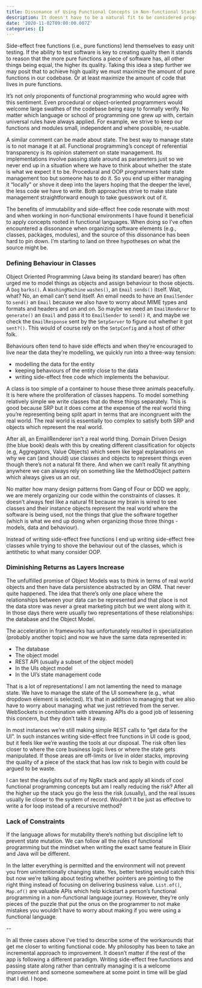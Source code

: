 ```yaml
---
title: Dissonance of Using Functional Concepts in Non-functional Stacks
description: It doesn't have to be a natural fit to be considered progression.
date: '2020-11-02T09:00:00.007Z'
categories: []
---
```


Side-effect free functions (i.e., pure functions) lend themselves to easy unit testing. If the ability to test software is key to creating quality then it stands to reason that the more pure functions a piece of software has, all other things being equal, the higher its quality. Taking this idea a step further we may posit that to achieve high quality we must maximize the amount of pure functions in our codebase. Or at least maximize the amount of code that lives in pure functions.

It’s not only proponents of functional programming who would agree with this sentiment. Even procedural or object-oriented programmers would welcome large swathes of the codebase being easy to formally verify. No matter which language or school of programming one grew up with, certain universal rules have always applied. For example, we strive to keep our functions and modules small, independent and where possible, re-usable.

A similar comment can be made about state. The best way to manage state is to not manage it at all. Functional programming’s concept of referential transparency is its opinion statement on state management. Its implementations involve passing state around as parameters just so we never end up in a situation where we have to think about whether the state is what we expect it to be. Procedural and OOP programmers hate state management too but someone has to do it. So you end up either managing it “locally” or shove it deep into the layers hoping that the deeper the level, the less code we have to write. Both approaches strive to make state management straightforward enough to take guesswork out of it.

The benefits of immutability and side-effect free code resonate with most and when working in non-functional environments I have found it beneficial to apply concepts rooted in functional languages. When doing so I’ve often encountered a dissonance when organizing software elements (e.g., classes, packages, modules), and the source of this dissonance has been hard to pin down. I’m starting to land on three hypotheses on what the source might be.

### Defining Behaviour in Classes

Object Oriented Programming (Java being its standard bearer) has often urged me to model things as objects and assign behaviour to those objects. A `Dog` `barks()`. A `WashingMachine` `washes()`, an `Email` `sends()` itself. Wait, what? No, an email can’t send itself. An email needs to have an `EmailSender` to `send()` an `Email` because we also have to worry about MIME types and formats and headers and on and on. So maybe we need an `EmailRenderer` to `generate()` an `Email` and pass it to `EmailSender` to `send()` it, and maybe we check the `EmailResponse` sent by the `SmtpServer` to figure out whether it got `sent?()`. This would of course rely on the `SmtpConfig` and a host of other folk.

Behaviours often tend to have side effects and when they’re encouraged to live near the data they’re modelling, we quickly run into a three-way tension:

- modelling the data for the entity
- keeping behaviours of the entity close to the data
- writing side-effect free code which implements the behaviour.

A class is too simple of a container to house these three animals peacefully. It is here where the proliferation of classes happens. To model something relatively simple we write classes that do these things separately. This is good because SRP but it does come at the expense of the real world thing you’re representing being split apart in terms that are incongruent with the real world. The real world is essentially too complex to satisfy both SRP and objects which represent the real world.

After all, an EmailRenderer isn’t a real world thing. Domain Driven Design (the blue book) deals with this by creating different classification for objects (e.g, Aggregators, Value Objects) which seem like legal explanations on why we can (and should) use classes and objects to represent things even though there’s not a natural fit there. And when we can’t really fit anything anywhere we can always rely on something like the MethodObject pattern which always gives us an out.

No matter how many design patterns from Gang of Four or DDD we apply, we are merely organizing our code within the constraints of classes. It doesn’t always feel like a natural fit because my brain is wired to see classes and their instance objects represent the real world where the software is being used, not the things that glue the software together (which is what we end up doing when organizing those three things - models, data and behaviour).

Instead of writing side-effect free functions I end up writing side-effect free classes while trying to shove the behaviour out of the classes, which is antithetic to what many consider OOP.

### Diminishing Returns as Layers Increase

The unfulfilled promise of Object Models was to think in terms of real world objects and then have data persistence abstracted by an ORM. That never quite happened. The idea that there’s only one place where the relationships between your data can be represented and that place is not the data store was never a great marketing pitch but we went along with it. In those days there were usually two representations of these relationships: the database and the Object Model.

The acceleration in frameworks has unfortunately resulted in specialization (probably another topic) and now we have the same data represented in:

- The database
- The object model
- REST API (usually a subset of the object model)
- In the UIs object model
- In the UI’s state management code

That is a lot of representations! I am not lamenting the need to manage state. We have to manage the state of the UI somewhere (e.g., what dropdown element is selected). It’s that in addition to managing that we also have to worry about managing what we just retrieved from the server. WebSockets in combination with streaming APIs do a good job of lessening this concern, but they don’t take it away.

In most instances we’re still making simple REST calls to “get data for the UI”. In such instances writing side-effect free functions in UI code is good, but it feels like we’re wasting the tools at our disposal. The risk often lies closer to where the core business logic lives or where the state gets manipulated. If those areas are off-limits or live in older stacks, improving the quality of a piece of the stack that has low risk to begin with could be argued to be waste.

I can test the daylights out of my NgRx stack and apply all kinds of cool functional programming concepts but am I really reducing the risk? After all the higher up the stack you go the less the risk (usually), and the real issues usually lie closer to the system of record. Wouldn’t it be just as effective to write a for loop instead of a recursive method?

### Lack of Constraints

If the language allows for mutability there’s nothing but discipline left to prevent state mutation. We can follow all the rules of functional programming but the mindset when writing the exact same feature in Elixir and Java will be different.

In the latter everything is permitted and the environment will not prevent you from unintentionally changing state. Yes, better testing would catch this but now we’re talking about testing whether pointers are pointing to the right thing instead of focusing on delivering business value. `List.of()`, `Map.of()` are valuable APIs which help kickstart a person’s functional programming in a non-functional language journey. However, they’re only pieces of the puzzle that put the onus on the programmer to not make mistakes you wouldn’t have to worry about making if you were using a functional language.

--

In all three cases above I’ve tried to describe some of the workarounds that get me closer to writing functional code. My philosophy has been to take an incremental approach to improvement. It doesn’t matter if the rest of the app is following a different paradigm. Writing side-effect free functions and passing state along rather than centrally managing it is a welcome improvement and someone somewhere at some point in time will be glad that I did. I hope.
